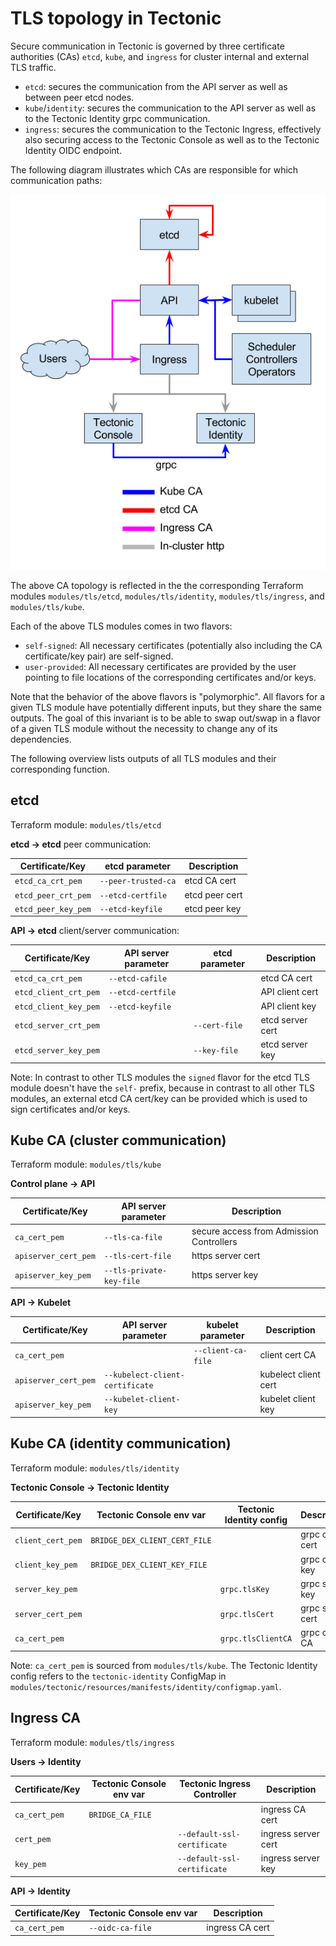 # TLS topology in Tectonic

Secure communication in Tectonic is governed by three certificate authorities (CAs) `etcd`, `kube`, and `ingress` for cluster internal and external TLS traffic.

* `etcd`: secures the communication from the API server as well as between peer etcd nodes.
* `kube`/`identity`: secures the communication to the API server as well as to the Tectonic Identity grpc communication.
* `ingress`: secures the communication to the Tectonic Ingress, effectively also securing access to the Tectonic Console as well as to the Tectonic Identity OIDC endpoint.

The following diagram illustrates which CAs are responsible for which communication paths:

![CA topology](../img/tls_ca.png)

The above CA topology is reflected in the the corresponding Terraform modules `modules/tls/etcd`, `modules/tls/identity`, `modules/tls/ingress`, and `modules/tls/kube`.

Each of the above TLS modules comes in two flavors:
* `self-signed`: All necessary certificates (potentially also including the CA certificate/key pair) are self-signed.
* `user-provided`: All necessary certificates are provided by the user pointing to file locations of the corresponding certificates and/or keys.

Note that the behavior of the above flavors is "polymorphic". All flavors for a given TLS module have potentially different inputs, but they share the same outputs. The goal of this invariant is to be able to swap out/swap in a flavor of a given TLS module without the necessity to change any of its dependencies.

The following overview lists outputs of all TLS modules and their corresponding function.

## etcd

Terraform module: `modules/tls/etcd`

**etcd → etcd** peer communication:

Certificate/Key     | etcd parameter      | Description
--------------------|---------------------|------------
`etcd_ca_crt_pem`   | `--peer-trusted-ca` | etcd CA cert
`etcd_peer_crt_pem` | `--etcd-certfile`   | etcd peer cert
`etcd_peer_key_pem` | `--etcd-keyfile`    | etcd peer key

**API → etcd** client/server communication:

Certificate/Key       | API server parameter | etcd parameter | Description
----------------------|----------------------|----------------|------------
`etcd_ca_crt_pem`     | `--etcd-cafile`      |                | etcd CA cert
`etcd_client_crt_pem` | `--etcd-certfile`    |                | API client cert
`etcd_client_key_pem` | `--etcd-keyfile`     |                | API client key
`etcd_server_crt_pem` |                      | `--cert-file`  | etcd server cert
`etcd_server_key_pem` |                      | `--key-file`   | etcd server key

Note: In contrast to other TLS modules the `signed` flavor for the etcd TLS module doesn't have the `self-` prefix, because in contrast to all other TLS modules, an external etcd CA cert/key can be provided which is used to sign certificates and/or keys.

## Kube CA (cluster communication)

Terraform module: `modules/tls/kube`

**Control plane → API**

Certificate/Key      | API server parameter            | Description
---------------------|---------------------------------|------------
`ca_cert_pem`        | `--tls-ca-file`                 | secure access from Admission Controllers
`apiserver_cert_pem` | `--tls-cert-file`               | https server cert
`apiserver_key_pem`  | `--tls-private-key-file`        | https server key

**API → Kubelet**

Certificate/Key      | API server parameter            | kubelet parameter  | Description
---------------------|---------------------------------|--------------------|------------
`ca_cert_pem`        |                                 | `--client-ca-file` | client cert CA
`apiserver_cert_pem` | `--kubelect-client-certificate` |                    | kubelect client cert
`apiserver_key_pem`  | `--kubelet-client-key`          |                    | kubelet client key

## Kube CA (identity communication)

Terraform module: `modules/tls/identity`

**Tectonic Console → Tectonic Identity**

Certificate/Key      | Tectonic Console env var        | Tectonic Identity config  | Description
---------------------|---------------------------------|---------------------------|------------
`client_cert_pem`    | `BRIDGE_DEX_CLIENT_CERT_FILE`   |                           | grpc client cert
`client_key_pem`     | `BRIDGE_DEX_CLIENT_KEY_FILE`    |                           | grpc client key
`server_key_pem`     |                                 | `grpc.tlsKey`             | grpc server key
`server_cert_pem`    |                                 | `grpc.tlsCert`            | grpc server cert
`ca_cert_pem`        |                                 | `grpc.tlsClientCA`        | grpc client CA

Note: `ca_cert_pem` is sourced from `modules/tls/kube`.
The Tectonic Identity config refers to the `tectonic-identity` ConfigMap in `modules/tectonic/resources/manifests/identity/configmap.yaml`.

## Ingress CA

Terraform module: `modules/tls/ingress`

**Users -> Identity**

Certificate/Key      | Tectonic Console env var  | Tectonic Ingress Controller | Description
---------------------|---------------------------|-----------------------------|------------
`ca_cert_pem`        | `BRIDGE_CA_FILE`          |                             | ingress CA cert
`cert_pem`           |                           | `--default-ssl-certificate` | ingress server cert
`key_pem`            |                           | `--default-ssl-certificate` | ingress server key

**API -> Identity**

Certificate/Key      | Tectonic Console env var  | Description
---------------------|---------------------------|------------
`ca_cert_pem`        | `--oidc-ca-file`          | ingress CA cert
